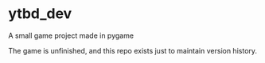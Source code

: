 # ytbd_dev
A small game project made in pygame

The game is unfinished, and this repo exists just to maintain version history.
